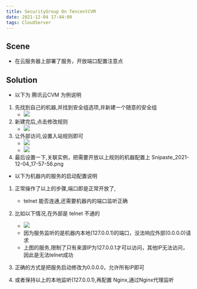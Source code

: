 ```yaml
---
title: SecurityGroup On TencentCVM
date: 2021-12-04 17:44:09
tags: CloudServer
---
```

## Scene
- 在云服务器上部署了服务，开放端口配置注意点
<!-- more -->

## Solution
- 以下为 腾讯云CVM 为例说明
1. 先找到自己的机器,并找到安全组选项,并新建一个随意的安全组
    - ![](/images/securityGroupOnTencentCVM/Snipaste_2021-12-04_17-51-56.png)
0. 新建完后,点击修改规则
    - ![](/images/securityGroupOnTencentCVM/Snipaste_2021-12-04_17-53-32.png)
0. 让外部访问,设置入站规则即可
    - ![](/images/securityGroupOnTencentCVM/Snipaste_2021-12-04_17-56-04.png)
    - ![](/images/securityGroupOnTencentCVM/Snipaste_2021-12-04_17-56-52.png)
0. 最后设置一下,关联实例，把需要开放以上规则的机器配置上
    Snipaste_2021-12-04_17-57-56.png

- 以下为机器内的服务的启动配置说明
1. 正常操作了以上的步骤,端口即是正常开放了,
    - telnet 能否连通,还需要机器内的端口监听正确

0. 比如以下情况,在外部是 telnet 不通的
    - ![](/images/securityGroupOnTencentCVM/Snipaste_2021-12-04_18-03-22.png)
    - 因为服务监听的是机器内本地(127.0.0.1)的端口，没法响应外部(0.0.0.0)请求
    - 上图的服务,限制了只有来源IP为127.0.0.1才可以访问，其他IP无法访问，因此是无法telnet成功

0. 正确的方式是把服务启动修改为0.0.0.0，允许所有IP即可
0. 或者保持以上的本地监听(127.0.0.1),再配置 Nginx,通过Nginx代理监听


